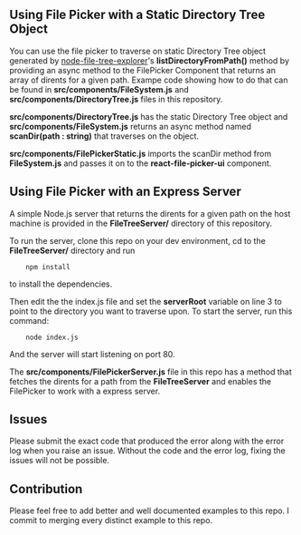 ## Using File Picker with a Static Directory Tree Object

You can use the file picker to traverse on static Directory Tree object generated by [node-file-tree-explorer](https://github.com/SwapnilB31/node-file-tree)'s **listDirectoryFromPath()** method by providing an async method to the FilePicker Component that returns an array of dirents for a given path. Exampe code showing how to do that can be found in **src/components/FileSystem.js** and **src/components/DirectoryTree.js** files in this repository. 

**src/components/DirectoryTree.js** has the static Directory Tree object and **src/components/FileSystem.js** returns an async method named **scanDir(path : string)** that traverses on the object.

**src/components/FilePickerStatic.js** imports the scanDir method from **FileSystem.js** and passes it on to the **react-file-picker-ui** component.

## Using File Picker with an Express Server

A simple Node.js server that returns the dirents for a given path on the host machine is provided in the **FileTreeServer/** directory of this repository.

To run the server, clone this repo on your dev environment, cd to the **FileTreeServer/** directory and run 

```
    npm install
```

to install the dependencies.

Then edit the the index.js file and set the **serverRoot** variable on line 3 to point to the directory you want to traverse upon. To start the server, run this command:

```
    node index.js
```

And the server will start listening on port 80.

The **src/components/FilePickerServer.js** file in this repo has a method that fetches the dirents for a path from the **FileTreeServer** and enables the FilePicker to work with a express server.

## Issues

Please submit the exact code that produced the error along with the error log when you raise an issue. Without the code and the error log, fixing the issues will not be possible.

## Contribution

Please feel free to add better and well documented examples to this repo. I commit to merging every distinct example to this repo.



